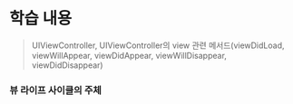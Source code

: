 # 학습 내용 
> UIViewController, UIViewController의 view 관련 메서드(viewDidLoad, viewWillAppear, viewDidAppear, viewWillDisappear, viewDidDisappear)


### 뷰 라이프 사이클의 주체 
> 

